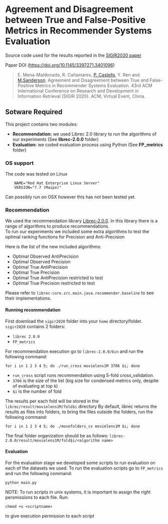 # Agreement and Disagreement between True and False-Positive Metrics in Recommender Systems Evaluation
Source code used for the results reported in the [SIGIR2020 paper](http://marksanderson.org/publications/my_papers/sigir2020.pdf)

Paper DOI (https://doi.org/10.1145/3397271.3401096)

> E. Mena-Maldonado, R. Cañamares, [P. Castells](http://ir.ii.uam.es/castells), Y. Ren and [M.Sanderson](http://marksanderson.org). Agreement and Disagreement between True and False-Positive Metrics in Recommender Systems Evaluation. 43rd ACM International Conference on Research and Development in Information Retrieval (SIGIR 2020). ACM, Virtual Event, China.

## Sotware Required
This project contains two modules:
- **Recommendation:** we used Librec 2.0 library to run the algorithms of our experiments (See **librec-2.0.0** folder)
- **Evaluation:** we coded evaluation process using Python (See **FP_metrics** folder)

### OS support
The code was tested on Linux

        NAME="Red Hat Enterprise Linux Server"
        VERSION="7.7 (Maipo)"
        
Can possibly run on OSX however this has not been tested yet.

### Recommendation
We used the recommendation library [Librec-2.0.0](https://www.librec.net/). In this library there is a range of algorithms to produce recommendations.  
To run our experiments we included some extra algorithms to test the optimal ranking functions for Precision and Anti-Precision

Here is the list of the new included algorithms:

- Optimal Observed AntiPrecision
- Optimal Observed Precision
- Optimal True AntiPrecision
- Optimal True Precision
- Optimal True AntiPrecision restricted to test
- Optimal True Precision restricted to test

Please refer to `librec-core.src.main.java.recommender.baseline` to see their implementations.

#### Running recommendation
First download the `sigir2020` folder into your `home` directory/folder. `sigir2020` contains 2 folders:
- `librec 2.0.0` 
- `FP_metrics`

For recommendation execution go to `librec-2.0.0/bin` and run the following command:

    for i in 1 2 3 4 5; do ./run_cross movielens1M 3706 $i; done 

+ `run_cross` script runs recommendation using 5-fold cross_validation.
+ `3706` is the size of the list (big size for condensed metrics only, despite of evaluating at top k)
+ `$i` is the number of fold 

The results per each fold will be stored in the `librec/result/movielens1M/fold$i` directory
By default, librec returns the results as files into folders, to bring the files outside the folders, run the following command:

    for i in 1 2 3 4 5; do ./movefolders_cv movielens1M $i; done

The final folder organization should be as follows:
 `librec-2.0.0/result/movielens1M/fold$i/<algorithm name>`
 
#### Evaluation

For the evaluation stage we developed some scripts to run evaluation on each of the datasets we used.
To run the evaluation scripts go to `FP_metrics` and run the following command:

    python main.py 

NOTE: To run scripts in unix systems, it is important to assign the right persmissions to each file.
Run:

    chmod +x <scriptname> 
to give execution permission to each script 




